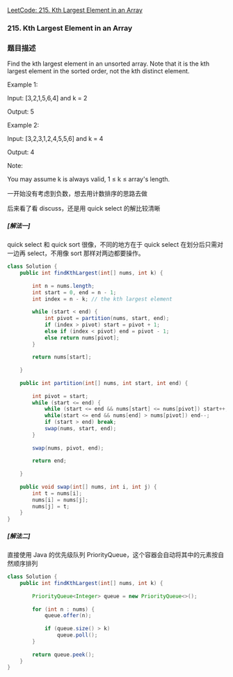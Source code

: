 [LeetCode: 215. Kth Largest Element in an Array](https://leetcode.com/problems/kth-largest-element-in-an-array/description/)

### 215. Kth Largest Element in an Array
### 题目描述

Find the kth largest element in an unsorted array. Note that it is the kth largest element in the sorted order, not the kth distinct element.

Example 1:

Input: [3,2,1,5,6,4] and k = 2

Output: 5

Example 2:

Input: [3,2,3,1,2,4,5,5,6] and k = 4

Output: 4

Note: 

You may assume k is always valid, 1 ≤ k ≤ array's length.

一开始没有考虑到负数，想去用计数排序的思路去做

后来看了看 discuss，还是用 quick select 的解比较清晰

##### [解法一]
quick select 和 quick sort 很像，不同的地方在于 quick select 在划分后只需对一边再 select，不用像 sort 那样对两边都要操作。

```java
class Solution {
    public int findKthLargest(int[] nums, int k) {
        
        int n = nums.length;
        int start = 0, end = n - 1;
        int index = n - k; // the kth largest element
        
        while (start < end) {
            int pivot = partition(nums, start, end);
            if (index > pivot) start = pivot + 1;
            else if (index < pivot) end = pivot - 1;
            else return nums[pivot];
        }
        
        return nums[start];
        
    }
    
    public int partition(int[] nums, int start, int end) {
        
        int pivot = start;
        while (start <= end) {
            while (start <= end && nums[start] <= nums[pivot]) start++;
            while(start <= end && nums[end] > nums[pivot]) end--;
            if (start > end) break;
            swap(nums, start, end);
        }
        
        swap(nums, pivot, end);
        
        return end;
        
    }
    
    public void swap(int[] nums, int i, int j) {
        int t = nums[i];
        nums[i] = nums[j];
        nums[j] = t;
    }
}
```
##### [解法二]
直接使用 Java 的优先级队列 PriorityQueue，这个容器会自动将其中的元素按自然顺序排列

```java
class Solution {
    public int findKthLargest(int[] nums, int k) {
        
        PriorityQueue<Integer> queue = new PriorityQueue<>();
        
        for (int n : nums) {
            queue.offer(n);
            
            if (queue.size() > k)
                queue.poll();
        }
        
        return queue.peek();
    }
}
```